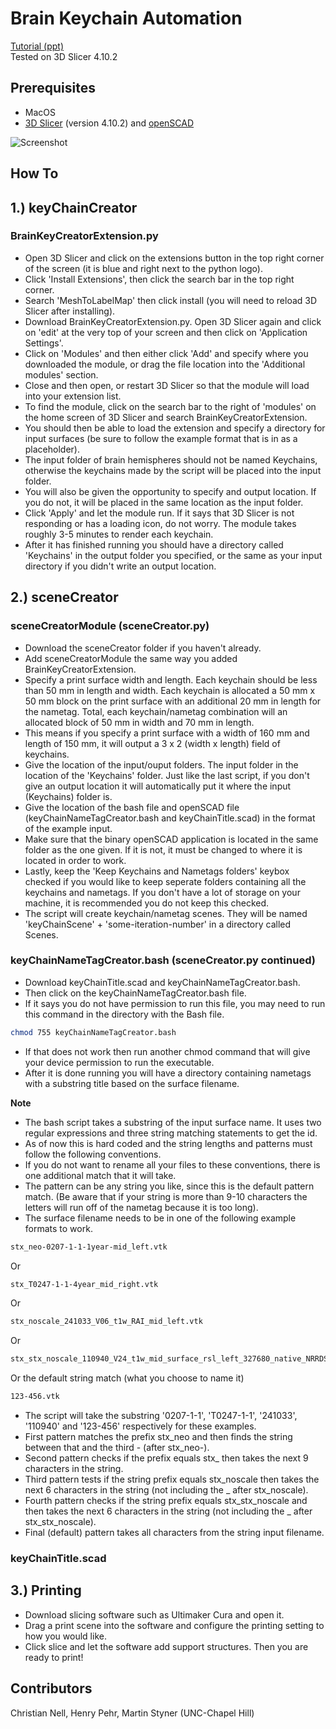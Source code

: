 # Brain Keychain Automation

[Tutorial (ppt)](https://docs.google.com/presentation/d/1Bq0jW6ZUMaFMooyvN8xE0ZmX54jMMEjBkEPmdlKC7bg/edit#slide=id.gae891ae01e_0_3 "Tutorial (ppt)")  
Tested on 3D Slicer 4.10.2

## Prerequisites

- MacOS  
- [3D Slicer](https://slicer.kitware.com/midas3/folder/274 "Download location") (version 4.10.2) and [openSCAD](https://www.openscad.org/downloads.html "Download location")

![Screenshot](used.jpeg)

## How To

## 1.) keyChainCreator 

### BrainKeyCreatorExtension.py  
- Open 3D Slicer and click on the extensions button in the top right corner of the screen (it is blue and right next to the python logo).
- Click 'Install Extensions', then click the search bar in the top right corner.  
- Search 'MeshToLabelMap' then click install (you will need to reload 3D Slicer after installing).  
- Download BrainKeyCreatorExtension.py. Open 3D Slicer again and click on 'edit' at the very top of your screen and then click on 'Application Settings'.  
- Click on 'Modules' and then either click 'Add' and specify where you downloaded the module, or drag the file location into the 'Additional modules' section. 
- Close and then open, or restart 3D Slicer so that the module will load into your extension list.
- To find the module, click on the search bar to the right of 'modules' on the home screen of 3D Slicer and search BrainKeyCreatorExtension.
- You should then be able to load the extension and specify a directory for input surfaces (be sure to follow the example format that is in as a placeholder). 
- The input folder of brain hemispheres should not be named Keychains, otherwise the keychains made by the script will be placed into the input folder.
- You will also be given the opportunity to specify and output location. If you do not, it will be placed in the same location as the input folder.
- Click 'Apply' and let the module run. If it says that 3D Slicer is not responding or has a loading icon, do not worry. The module takes roughly 3-5 minutes to render each keychain.  
- After it has finished running you should have a directory called 'Keychains' in the output folder you specified, or the same as your input directory if you didn't write an output location.   

## 2.) sceneCreator  

### sceneCreatorModule (sceneCreator.py)
- Download the sceneCreator folder if you haven't already.
- Add sceneCreatorModule the same way you added BrainKeyCreatorExtension.  
- Specify a print surface width and length. Each keychain should be less than 50 mm in length and width. Each keychain is allocated a 50 mm x 50 mm block on the print surface with an additional 20 mm in length for the nametag. Total, each keychain/nametag combination will an allocated block of 50 mm in width and 70 mm in length.  
- This means if you specify a print surface with a width of 160 mm and length of 150 mm, it will output a 3 x 2 (width x length) field of keychains.  
- Give the location of the input/ouput folders. The input folder in the location of the 'Keychains' folder. Just like the last script, if you don't give an output location it will automatically put it where the input (Keychains) folder is.  
- Give the location of the bash file and openSCAD file (keyChainNameTagCreator.bash and keyChainTitle.scad) in the format of the example input.
- Make sure that the binary openSCAD application is located in the same folder as the one given. If it is not, it must be changed to where it is located in order to work.  
- Lastly, keep the 'Keep Keychains and Nametags folders' keybox checked if you would like to keep seperate folders containing all the keychains and nametags. If you don't have a lot of storage on your machine, it is recommended you do not keep this checked.
- The script will create keychain/nametag scenes. They will be named 'keyChainScene' + 'some-iteration-number' in a directory called Scenes.  


### keyChainNameTagCreator.bash (sceneCreator.py continued)  
- Download keyChainTitle.scad and keyChainNameTagCreator.bash.     
- Then click on the keyChainNameTagCreator.bash file.  
- If it says you do not have permission to run this file, you may need to run this command in the directory with the Bash file.  
```bash
chmod 755 keyChainNameTagCreator.bash 
```
- If that does not work then run another chmod command that will give your device permission to run the executable.  
- After it is done running you will have a directory containing nametags with a substring title based on the surface filename.  

**Note**  

* The bash script takes a substring of the input surface name. It uses two regular expressions and three string matching statements to get the id.  
* As of now this is hard coded and the string lengths and patterns must follow the following conventions.  
* If you do not want to rename all your files to these conventions, there is one additional match that it will take. 
* The pattern can be any string you like, since this is the default pattern match. (Be aware that if your string is more than 9-10 characters the letters will run off of the nametag because it is too long).
* The surface filename needs to be in one of the following example formats to work.  
```bash
stx_neo-0207-1-1-1year-mid_left.vtk  
```
Or
```bash
stx_T0247-1-1-4year_mid_right.vtk  
```
Or
```bash
stx_noscale_241033_V06_t1w_RAI_mid_left.vtk
```
Or
```bash
stx_stx_noscale_110940_V24_t1w_mid_surface_rsl_left_327680_native_NRRDSpace.vtk
```
Or the default string match (what you choose to name it)
```bash
123-456.vtk
```

* The script will take the substring '0207-1-1', 'T0247-1-1', '241033', '110940' and '123-456' respectively for these examples.  
* First pattern matches the prefix stx_neo and then finds the string between that and the third - (after stx_neo-).
* Second pattern checks if the prefix equals stx_ then takes the next 9 characters in the string.
* Third pattern tests if the string prefix equals stx_noscale then takes the next 6 characters in the string (not including the _ after stx_noscale).
* Fourth pattern checks if the string prefix equals stx_stx_noscale and then takes the next 6 characters in the string (not including the _ after stx_stx_noscale).
* Final (default) pattern takes all characters from the string input filename.

### keyChainTitle.scad

## 3.) Printing
- Download slicing software such as Ultimaker Cura and open it.
- Drag a print scene into the software and configure the printing setting to how you would like.
- Click slice and let the software add support structures. Then you are ready to print!

## Contributors

Christian Nell, Henry Pehr, Martin Styner (UNC-Chapel Hill)
